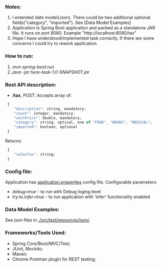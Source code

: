 ### Notes:
1. I extended date model(Json). There could be two additional optional fields("category", "imported"). See [Data Model Examples]
2. Application is Spring Boot application and packed as a standalone JAR file.
   It runs on port 8080. Example "http://localhost:8080/tax"
3. Hope I have understood/implemented task correctly. If there are some concerns I could try to rework application.

### How to run:
1. *mvn spring-boot:run*
2. *java -jar here-task-1.0-SNAPSHOT.jar*

### Rest API description:
* **/tax**,  POST: Accepts array of:
```javascript
 {
    "description": string, mandatory;
    "count": integer, mandatory;
 	"unitPrice": double, mandatory;
 	"category": string, optinal, one of "FOOD", "BOOKS", "MEDICAL";
 	"imported": boolean, optional
 }
```
Returns:
```javascript
 {
    "salesTax": string;
 }
```

### Config file:
Application has [application.properties](./src/main/resources/application.properties) config file.
Configurable parameters:
* *debug=true* - to run with Debug loging level
* *try.to.infer=true* - to run application with 'infer' functionality enabled

### Data Model Examples:
See json files in [./src/test/resources/json/](./src/test/resources/json/)

### Frameworks/Tools Used:
* Spring Core/Boot/MVC/Test;
* JUnit, Mockito;
* Maven;
* Chrome Postman plugin for REST testing;